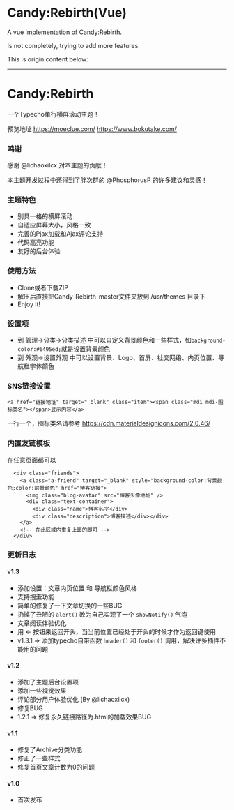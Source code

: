 ﻿# Candy:Rebirth(Vue)

A vue implementation of Candy:Rebirth.

Is not completely, trying to add more features.

This is origin content below:

---------------------------------------------------------------------------------------------------------------------------------

# Candy:Rebirth

一个Typecho单行横屏滚动主题！

预览地址 https://moeclue.com/ https://www.bokutake.com/ 


### 鸣谢

感谢 @lichaoxilcx 对本主题的贡献！

本主题开发过程中还得到了胖次群的 @PhosphorusP 的许多建议和灵感！

### 主题特色
- 别具一格的横屏滚动
- 自适应屏幕大小，风格一致
- 完善的Pjax加载和Ajax评论支持
- 代码高亮功能
- 友好的后台体验

### 使用方法
- Clone或者下载ZIP
- 解压后直接把Candy-Rebirth-master文件夹放到 /usr/themes 目录下
- Enjoy it!

### 设置项
- 到 管理->分类->分类描述 中可以自定义背景颜色和一些样式，如`background-color:#6495ed;`就是设置背景颜色
- 到 外观->设置外观 中可以设置背景、Logo、首屏、社交网络、内页位置、导航栏字体颜色

### SNS链接设置

	<a href="链接地址" target="_blank" class="item"><span class="mdi mdi-图标类名"></span>显示内容</a>

一行一个，图标类名请参考 https://cdn.materialdesignicons.com/2.0.46/

### 内置友链模板

在任意页面都可以
	
      <div class="friends">
        <a class="a-friend" target="_blank" style="background-color:背景颜色;color:前景颜色" href="博客链接">
          <img class="blog-avatar" src="博客头像地址" />
          <div class="text-container">
            <div class="name">博客名字</div>
            <div class="description">博客描述</div></div>
        </a>
        <!-- 在此区域内重复上面的即可 -->
      </div>


### 更新日志
#### v1.3
- 添加设置：文章内页位置 和 导航栏颜色风格
- 支持搜索功能
- 简单的修复了一下文章切换的一些BUG
- 扔掉了丑陋的 `alert()` 改为自己实现了一个 `showNotify()` 气泡
- 文章阅读体验优化
- 用 ← 按钮来返回开头，当当前位置已经处于开头的时候才作为返回键使用
- v1.3.1 => 添加typecho自带函数 `header()` 和 `footer()` 调用，解决许多插件不能用的问题

#### v1.2
- 添加了主题后台设置项
- 添加一些视觉效果
- 评论部分用户体验优化 (By @lichaoxilcx)
- 修复BUG
- 1.2.1 => 修复永久链接路径为.html的加载效果BUG

#### v1.1
- 修复了Archive分类功能
- 修正了一些样式
- 修复首页文章计数为0的问题


#### v1.0

- 首次发布
